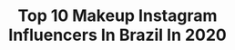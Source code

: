 ---
title: Top 10 Makeup Instagram Influencers In Brazil In 2020
description: >-
  Find top makeup Instagram influencers in Brazil in 2020. Most popular hashtags: #makeup #maquiagembrasil #instagoth #gothgoth.
platform: Instagram
profiles:
  - username: "nosferotika"
    fullname: >-
      Rubia - NOSFEROTIKA
    location: "Brazil"
    followers: 92283
    engagement: 1210
    commentsToLikes: 0.126405
    id: ck13cjlob0o5i0i1910ti4m2h
    verified: false
    hashtags: "#gothicbox, #altmodel, #egirlmakeup, #alternativegirlsbr"
  - username: "jamillerafic"
    fullname: >-
      Jamille Rafic
    location: "Brazil"
    followers: 16564
    engagement: 873
    commentsToLikes: 0.191657
    id: ck0w6esn8881i0i19x2ta5b7t
    verified: false
    hashtags: "#makeuplife, #underratedmua, #makeupaddict, #makeupblogger"
  - username: "lilianefariass_"
    fullname: >-
      Liliane Farias ✨
    location: "Brazil"
    followers: 22244
    engagement: 842
    commentsToLikes: 0.193493
    id: ck14gny8y664q0i196hve8svl
    verified: false
    hashtags: "#tbt, #emcasa, #whiteparty"
  - username: "nara.pezzuol"
    fullname: >-
      Nara Pezzuol
    location: "Brazil"
    followers: 5570
    engagement: 1316
    commentsToLikes: 0.384099
    id: ck8t11zhju67i0j78gh0rxyxe
    verified: false
    hashtags: "#modapraia, #beautyblogger, #cabeloscurtos, #dicasdelook"
  - username: "daniceruttimakeup"
    fullname: >-
      Daniela Cerutti
    location: "Brazil"
    followers: 18802
    engagement: 789
    commentsToLikes: 0.283331
    id: ck5c6cbsx55ad0i11zqqegq18
    verified: false
    hashtags: "#danicerutti, #delineado, #bperfectcosmetics, #teprometo"
  - username: "marjovile"
    fullname: >-
      Marjorye Vilela
    location: "Brazil"
    followers: 23294
    engagement: 1267
    commentsToLikes: 0.046751
    id: ck15rh0bm7vzk0i19llhisvvn
    verified: false
    hashtags: "#maquiagembrasil, #lookparagarotas, #curlygirl, #maquiageminsta"
  - username: "brunnagoncalves"
    fullname: >-
      BRUNNA GONÇALVES OLIVEIRA
    location: "Brazil"
    followers: 2631493
    engagement: 673
    commentsToLikes: 0.019668
    id: ck0vzb5so886y0i190go4njur
    verified: true
    hashtags: "#mascaraeuforic, #avonbrasil, #publi, #rtsbrasil"
  - username: "brunodie"
    fullname: >-
      Bruno Ferreira
    location: "Brazil"
    followers: 48050
    engagement: 763
    commentsToLikes: 0.039402
    id: ck8tb94rpusb00j780g5mceg8
    verified: false
    hashtags: "#tbt, #cachoeirasantabarbara"
  - username: "tekalovesit"
    fullname: >-
      TEKA 𖤐
    location: "Brazil"
    followers: 22480
    engagement: 700
    commentsToLikes: 0.068773
    id: ck8t2g7zrzdiu0j786u0bxmqf
    verified: false
    hashtags: "#tb, #makesdateka, #looksdateka"
  - username: "mauadgui"
    fullname: >-
      Gui Mauad
    location: "Brazil"
    followers: 6567
    engagement: 1563
    commentsToLikes: 0.060952
    id: ck5zj6p4rh1n90i14q0mzhx6b
    verified: false
    hashtags: "#dragphotostudio, #drag, #makeup, #art"
---